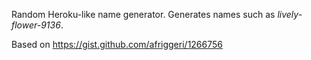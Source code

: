 Random Heroku-like name generator. Generates names such as *lively-flower-9136*.

Based on https://gist.github.com/afriggeri/1266756
